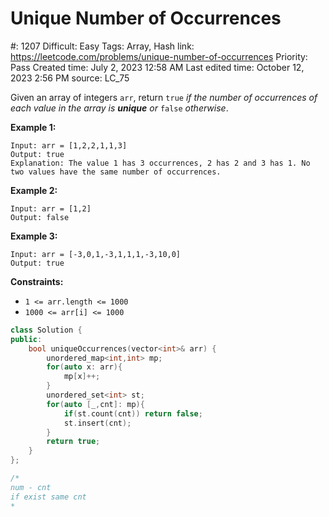# Unique Number of Occurrences

#: 1207
Difficult: Easy
Tags: Array, Hash
link: https://leetcode.com/problems/unique-number-of-occurrences
Priority: Pass
Created time: July 2, 2023 12:58 AM
Last edited time: October 12, 2023 2:56 PM
source: LC_75

Given an array of integers `arr`, return `true` *if the number of occurrences of each value in the array is **unique** or* `false` *otherwise*.

**Example 1:**

```
Input: arr = [1,2,2,1,1,3]
Output: true
Explanation: The value 1 has 3 occurrences, 2 has 2 and 3 has 1. No two values have the same number of occurrences.
```

**Example 2:**

```
Input: arr = [1,2]
Output: false

```

**Example 3:**

```
Input: arr = [-3,0,1,-3,1,1,1,-3,10,0]
Output: true

```

**Constraints:**

- `1 <= arr.length <= 1000`
- `1000 <= arr[i] <= 1000`

```cpp
class Solution {
public:
    bool uniqueOccurrences(vector<int>& arr) {
        unordered_map<int,int> mp;
        for(auto x: arr){
            mp[x]++;
        }
        unordered_set<int> st;
        for(auto [_,cnt]: mp){
            if(st.count(cnt)) return false;
            st.insert(cnt);
        }
        return true;
    }
};

/*
num - cnt
if exist same cnt
*
```